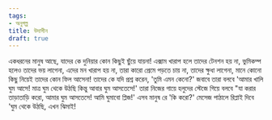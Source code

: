 ```yaml
---
tags:
- অনুগল্প
title: উদাসীন 
draft: true
---
```

একধরনের মানুষ আছে, যাদের কে দুনিয়ার কোন কিছুই ছুঁয়ে যায়না! এক্সাম খারাপ হলে তাদের টেনশন হয় না, ভুমিকম্প হলেও তাদের ভয় লাগেনা, এদের মন খারাপ হয় না, তারা কারো প্রেমে পড়তে চায় না, তাদের ক্ষুধা লাগেনা, মানে কোনো কিছু নিয়েই তাদের কোন ফিল আসেনা! তাদের কে যদি প্রশ্ন করেন, 'তুমি এমন কেনো?'
জবাবে তারা বলবে 'আমার খালি ঘুম আসে! মাত্র ঘুম থেকে উঠছি কিন্তু আবার ঘুম আসতেসে!'
তারা নিজের গায়ে হলুদের স্টেজে গিয়ে বলবে "যা করার তাড়াতাড়ি করো, আমার ঘুম আসতেসে! আমি ঘুমাবো প্লিজ!'
এসব মানুষ রে 'কি করো?' মেসেজ পাঠালে রিপ্লাই দিবে 'ঘুম থেকে উঠছি, এখন ঝিমাই!
